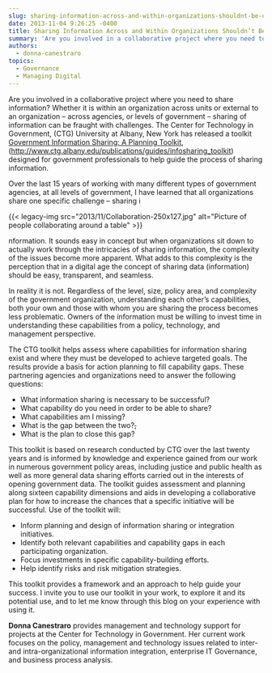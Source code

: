 ```yaml
---
slug: sharing-information-across-and-within-organizations-shouldnt-be-challenging
date: 2013-11-04 9:26:25 -0400
title: Sharing Information Across and Within Organizations Shouldn’t Be Challenging!
summary: 'Are you involved in a collaborative project where you need to share information? Whether it is within an organization across units or external to an organization &ndash; across agencies, or levels of government &ndash; sharing of information can be fraught with challenges.  The Center for Technology in Government, (CTG) University at Albany, New York has released'
authors:
  - donna-canestraro
topics:
  - Governance
  - Managing Digital
---
```


<p style="text-align: left">
  Are you involved in a collaborative project where you need to share information? Whether it is within an organization across units or external to an organization – across agencies, or levels of government – sharing of information can be fraught with challenges. The Center for Technology in Government, (CTG) University at Albany, New York has released a toolkit <a href="http://www.ctg.albany.edu/publications/guides/infosharing_toolkit">Government Information Sharing: A Planning Toolkit</a>, (<a href="http://www.ctg.albany.edu/publications/guides/infosharing_toolkit">http://www.ctg.albany.edu/publications/guides/infosharing_toolkit</a>) designed for government professionals to help guide the process of sharing information.
</p>

Over the last 15 years of working with many different types of government agencies, at all levels of government, I have learned that all organizations share one specific challenge – sharing i

{{< legacy-img src="2013/11/Collaboration-250x127.jpg" alt="Picture of people collaborating around a table" >}}

nformation. It sounds easy in concept but when organizations sit down to actually work through the intricacies of sharing information, the complexity of the issues become more apparent. What adds to this complexity is the perception that in a digital age the concept of sharing data (information) should be easy, transparent, and seamless.

In reality it is not.  Regardless of the level, size, policy area, and complexity of the government organization, understanding each other&#8217;s capabilities, both your own and those with whom you are sharing the process becomes less problematic. Owners of the information must be willing to invest time in understanding these capabilities from a policy, technology, and management perspective.

The CTG toolkit helps assess where capabilities for information sharing exist and where they must be developed to achieve targeted goals. The results provide a basis for action planning to fill capability gaps. These partnering agencies and organizations need to answer the following questions:

  * What information sharing is necessary to be successful?
  * What capability do you need in order to be able to share?
  * What capabilities am I missing?
  * What is the gap between the two?<span style="text-decoration: line-through">,</span>
  * What is the plan to close this gap?

This toolkit is based on research conducted by CTG over the last twenty years and is informed by knowledge and experience gained from our work in numerous government policy areas, including justice and public health as well as more general data sharing efforts carried out in the interests of opening government data. The toolkit guides assessment and planning along sixteen capability dimensions and aids in developing a collaborative plan for how to increase the chances that a specific initiative will be successful. Use of the toolkit will:

  * Inform planning and design of information sharing or integration initiatives.
  * Identify both relevant capabilities and capability gaps in each participating organization.
  * Focus investments in specific capability-building efforts.
  * Help identify risks and risk mitigation strategies.

This toolkit provides a framework and an approach to help guide your success. I invite you to use our toolkit in your work, to explore it and its potential use, and to let me know through this blog on your experience with using it.

**Donna Canestraro** provides management and technology support for projects at the Center for Technology in Government. Her current work focuses on the policy, management and technology issues related to inter- and intra-organizational information integration, enterprise IT Governance, and business process analysis.